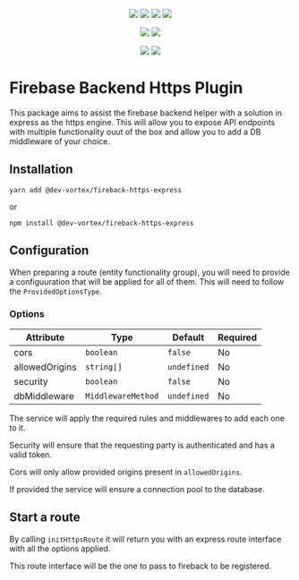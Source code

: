 <p align="center">
    <a href="https://travis-ci.com/github/dev-vortex/fireback-https-express"><img src="https://badgen.net/travis/dev-vortex/fireback-https-express?icon=travis&label=build"/></a>
    <a href="https://www.npmjs.com/package/@dev-vortex/fireback-https-express"><img src="https://badgen.net/npm/v/@dev-vortex/fireback-https-express?icon=npm&label"/></a>
    <a href="https://www.npmjs.com/package/@dev-vortex/fireback-https-express"><img src="https://badgen.net/npm/license/@dev-vortex/fireback-https-express?icon=npm"/></a> 
    <a href="https://www.npmjs.com/package/@dev-vortex/fireback-https-express"><img src="https://badgen.net/npm/types/@dev-vortex/fireback-https-express?icon=typescript"/></a> 
</p>

<p align="center">
    <a href="https://codeclimate.com/github/dev-vortex/fireback-https-express/maintainability"><img src="https://api.codeclimate.com/v1/badges/5419722b298d8f094d55x/maintainability"/></a>
    <a href="https://codeclimate.com/github/dev-vortex/fireback-https-express/test_coverage"><img src="https://api.codeclimate.com/v1/badges/5419722b298d8f094d55x/test_coverage"/></a>
</p>

<p align="center">
    <a href="http://commitizen.github.io/cz-cli/"><img src="https://img.shields.io/badge/commitizen-friendly-brightgreen.svg"/></a>
    <a href="https://www.conventionalcommits.org/"><img src="https://img.shields.io/badge/conventional-commits-pink"/></a>
</p>

# Firebase Backend Https Plugin
This package aims to assist the firebase backend helper with a solution in express as the https engine. This will allow you to expose API endpoints with multiple functionality ouut of the box and allow you to add a DB middleware of your choice.

## Installation
```
yarn add @dev-vortex/fireback-https-express
```

or

```
npm install @dev-vortex/fireback-https-express
```

## Configuration
When preparing a route (entity functionality group), you will need to provide a configuuration that will be applied for all of them. This will need to follow the `ProvidedOptionsType`.

### Options
| Attribute      | Type               | Default     | Required |
| -------------- | ------------------ | ----------- | -------- |
| cors           | `boolean`          | `false`     | No       |
| allowedOrigins | `string[]`         | `undefined` | No       |
| security       | `boolean`          | `false`     | No       |
| dbMiddleware   | `MiddlewareMethod` | `undefined` | No       |

The service will apply the required rules and middlewares to add each one to it.

Security will ensure that the requesting party is authenticated and has a valid token.

Cors will only allow provided origins present in `allowedOrigins`.

If provided the service will ensure a connection pool to the database.

## Start a route
By calling `initHttpsRoute` it will return you with an express route interface with all the options applied.

This route interface will be the one to pass to fireback to be registered.

